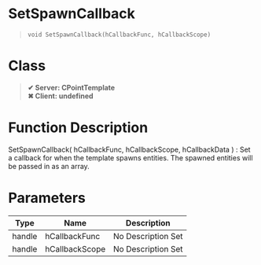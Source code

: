 # SetSpawnCallback
> `void SetSpawnCallback(hCallbackFunc, hCallbackScope)`
# Class
> __✔ Server: CPointTemplate__  
> __✖ Client: undefined__  
# Function Description
SetSpawnCallback( hCallbackFunc, hCallbackScope, hCallbackData ) : Set a callback for when the template spawns entities. The spawned entities will be passed in as an array.
# Parameters
Type|Name|Description
--|--|--
handle|hCallbackFunc|No Description Set
handle|hCallbackScope|No Description Set
